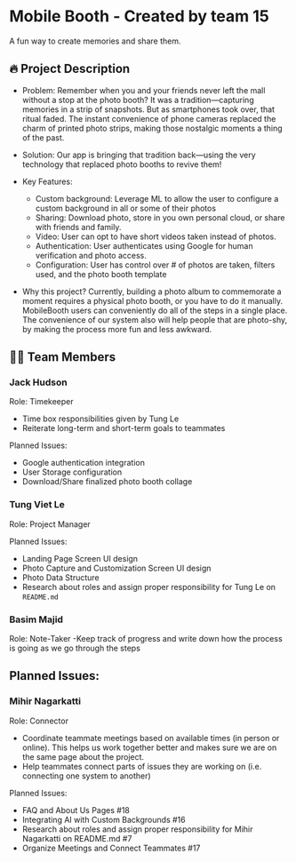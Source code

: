 # Mobile Booth - Created by team 15

A fun way to create memories and share them.

## 🔥 Project Description
* Problem: Remember when you and your friends never left the mall without a stop at the photo booth? It was a tradition—capturing memories in a strip of snapshots. But as smartphones took over, that ritual faded. The instant convenience of phone cameras replaced the charm of printed photo strips, making those nostalgic moments a thing of the past.
* Solution: Our app is bringing that tradition back—using the very technology that replaced photo booths to revive them!

* Key Features:
  - Custom background: Leverage ML to allow the user to configure a custom background in all or some of their photos
  - Sharing: Download photo, store in you own personal cloud, or share with friends and family.
  - Video: User can opt to have short videos taken instead of photos.
  - Authentication: User authenticates using Google for human verification and photo access.
  - Configuration: User has control over # of photos are taken, filters used, and the photo booth template

* Why this project? Currently, building a photo album to commemorate a moment requires a physical photo booth, or you have to do it manually. MobileBooth users can conveniently do all of the steps in a single place. The convenience of our system also will help people that are photo-shy, by making the process more fun and less awkward. 

## 🧑‍💻 Team Members

### Jack Hudson
Role: Timekeeper
- Time box responsibilities given by Tung Le
- Reiterate long-term and short-term goals to teammates

Planned Issues:
- Google authentication integration
- User Storage configuration
- Download/Share finalized photo booth collage

### Tung Viet Le
Role: Project Manager

Planned Issues:
- Landing Page Screen UI design
- Photo Capture and Customization Screen UI design
- Photo Data Structure
- Research about roles and assign proper responsibility for Tung Le on `README.md`

### Basim Majid
Role: Note-Taker
-Keep track of progress and write down how the process is going as we go through the steps


Planned Issues:
-

### Mihir Nagarkatti
Role: Connector
- Coordinate teammate meetings based on available times (in person or online). This helps us work together better and makes sure we are on the same page about the project. 
- Help teammates connect parts of issues they are working on (i.e. connecting one system to another)

Planned Issues: 
- FAQ and About Us Pages #18
- Integrating AI with Custom Backgrounds #16
- Research about roles and assign proper responsibility for Mihir Nagarkatti on README.md #7
- Organize Meetings and Connect Teammates #17
